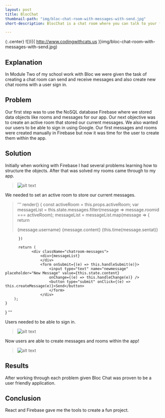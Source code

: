 ```yaml
---
layout: post
title: BlocChat
thumbnail-path: "img/bloc-chat-room-with-messages-with-send.jpg"
short-description: BlocChat is a chat room where you can talk to your friends.

---
```


{:.center}
![]({{ http://www.codingwithcats.us }}img/bloc-chat-room-with-messages-with-send.jpg)

## Explanation

In Module Two of my school work with Bloc we were given the task of creating a chat room can send and receive messages and also create new chat rooms with a user sign in.
## Problem

Our first step was to use the NoSQL database Firebase where we stored data objects like rooms and messages for our app. Our next objective was to create an active room that stored our current messages. We also wanted our users to be able to sign in using Google. Our first messages and rooms were created manually in Firebase but now it was time for the user to create them within the app.

## Solution

Initially when working with Firebase I had several problems learning how to structure the objects. After that was solved my rooms came through to my app.
>![alt text](https://i.imgur.com/kayoyGX.png "Room Structure")

We needed to set an active room to store our current messages.
>''' render() {
          const activeRoom = this.props.activeRoom;
          var messageList = this.state.messages.filter(message => message.roomid === activeRoom);
          messageList = messageList.map(message => {
            return <div className="current-message" key={message.key}>{message.username} {message.content} {this.time(message.sentat)} </div>

          })

          return (
                <div className="chatroom-messages">
                    <div>{messageList}
                    </div>
                    <form onSubmit={(e) => this.handleSubmit(e)}>
                        <input type="text" name="newmessage" placeholder="New Message" value={this.state.content}
                        onChange={(e) => this.handleChange(e)} />
                        <button type="submit" onClick={(e) => this.createMessage(e)}>Send</button>
                        </form>
                    </div>
        );
    }
}
'''

Users needed to be able to sign in.
>![alt text]( https://imgur.com/a/ROvCH70 "Sign In")


Now users are able to create messages and rooms within the app!
>![alt text]( https://imgur.com/a/XsvDfOP "Messages")

## Results
After working through each problem given Bloc Chat was proven to be a user friendly application.

## Conclusion
React and Firebase gave me the tools to create a fun project.
